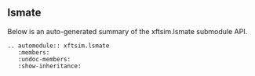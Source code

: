 ## lsmate

Below is an auto-generated summary of the xftsim.lsmate submodule API.

```{eval-rst}
.. automodule:: xftsim.lsmate
   :members:
   :undoc-members:
   :show-inheritance:
```